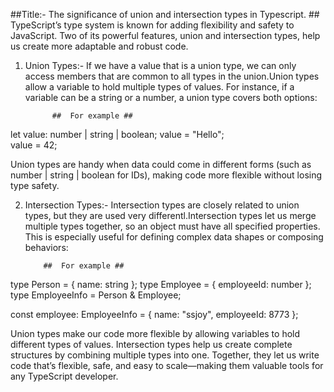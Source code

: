 ##Title:- The significance of union and intersection types in Typescript. ##
TypeScript’s type system is known for adding flexibility and safety to JavaScript. Two of its powerful features, union and intersection types, help us create more adaptable and robust code. 
1. Union Types:-
If we have a value that is a union type, we can only access members that are common to all types in the union.Union types allow a variable to hold multiple types of values. For instance, if a variable can be a string or a number, a union type covers both options:

             ##  For example ##

let value: number | string | boolean;
value = "Hello";  
value = 42;  

Union types are handy when data could come in different forms (such as number | string | boolean for IDs), making code more flexible without losing type safety.

2.	Intersection Types:- 
Intersection types are closely related to union types, but they are used very differentl.Intersection types let us merge multiple types together, so an object must have all specified properties. This is especially useful for defining complex data shapes or composing behaviors:

            ##  For example ##

type Person = { name: string };
type Employee = { employeeId: number };
type EmployeeInfo = Person & Employee;

const employee: EmployeeInfo = {
  name: "ssjoy",
  employeeId: 8773
};

Union types make our code more flexible by allowing variables to hold different types of values. Intersection types help us create complete structures by combining multiple types into one. Together, they let us write code that’s flexible, safe, and easy to scale—making them valuable tools for any TypeScript developer.



